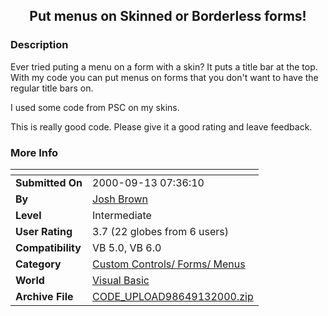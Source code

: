 ﻿<div align="center">

## Put menus on Skinned or Borderless forms\!


</div>

### Description

Ever tried puting a menu on a form with a skin? It puts a title bar at the top. With my code you can put menus on forms that you don't want to have the regular title bars on.

I used some code from PSC on my skins.

This is really good code. Please give it a good rating and leave feedback.
 
### More Info
 


<span>             |<span>
---                |---
**Submitted On**   |2000-09-13 07:36:10
**By**             |[Josh Brown](https://github.com/Planet-Source-Code/PSCIndex/blob/master/ByAuthor/josh-brown.md)
**Level**          |Intermediate
**User Rating**    |3.7 (22 globes from 6 users)
**Compatibility**  |VB 5\.0, VB 6\.0
**Category**       |[Custom Controls/ Forms/  Menus](https://github.com/Planet-Source-Code/PSCIndex/blob/master/ByCategory/custom-controls-forms-menus__1-4.md)
**World**          |[Visual Basic](https://github.com/Planet-Source-Code/PSCIndex/blob/master/ByWorld/visual-basic.md)
**Archive File**   |[CODE\_UPLOAD98649132000\.zip](https://github.com/Planet-Source-Code/josh-brown-put-menus-on-skinned-or-borderless-forms__1-11456/archive/master.zip)








